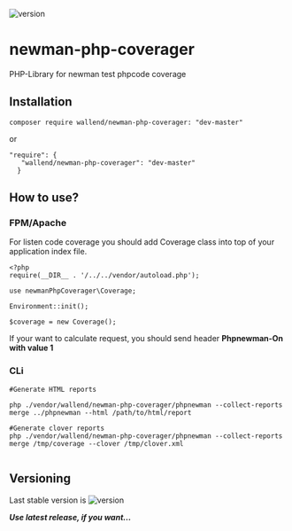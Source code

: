 ![version](https://img.shields.io/github/release/kolesa-team/newman-php-coverager.svg)
# newman-php-coverager
PHP-Library for newman test phpcode coverage

## Installation
```
composer require wallend/newman-php-coverager: "dev-master"
```

or
```
"require": {
   "wallend/newman-php-coverager": "dev-master"
  }
```

## How to use?
### FPM/Apache

For listen code coverage you should add Coverage class into top of your application index file.

```
<?php
require(__DIR__ . '/../../vendor/autoload.php');
 
use newmanPhpCoverager\Coverage;
 
Environment::init();
 
$coverage = new Coverage();

``` 

If your want to calculate request, you should send header **Phpnewman-On with value 1**
### CLi
```
#Generate HTML reports

php ./vendor/wallend/newman-php-coverager/phpnewman --collect-reports merge ../phpnewman --html /path/to/html/report
 
#Generate clover reports
php ./vendor/wallend/newman-php-coverager/phpnewman --collect-reports merge /tmp/coverage --clover /tmp/clover.xml


```
## Versioning

Last stable version is ![version](https://img.shields.io/github/release/kolesa-team/newman-php-coverager.svg)

***Use latest release, if you want...***
